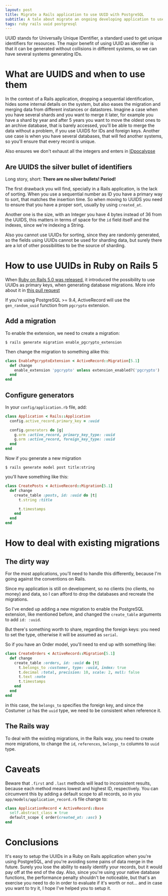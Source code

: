 ```yaml
---
layout: post
title: Migrate a Rails application to use UUID with PostgreSQL
subtitle: A tale about migrate an ongoing developing application to use UUID instead of Bigints for ids
tags: ruby rails uuid postgresql
---
```



UUID stands for Universally Unique IDentifier, a standard used to get unique identifiers for resources.
The major benefit of using UUID as identifier is that it can be generated without collisions in different systems, so we can have several systems
generating IDs.

# What are UUIDS and when to use them

In the context of a Rails application, dropping a sequential identification, hides some internal details on the system, but also eases the migration and merging data
from different instances or datastores.
Imagine a case when you have several shards and you want to merge it later, for example you have a shard by year and after 5 years you want to move the oldest ones to an
archive database, that is barely accessed, you'll be able to merge the data without a problem, if you use UUIDS for IDs and foreign keys.
Another use case is when you have several databases, that will fed another systems, so you'll ensure that every record is unique.

Also ensures we don't exhaust all the integers and enters in [IDpocalypse](https://finance.yahoo.com/news/panic-now-twitter-run-numbers-193901005.html)


## Are UUIDS the silver bullet of identifiers

Long story, short: **There are no silver bullets! Period!**

The first drawback you will find, specially in a Rails application, is the lack of sorting. When you use a sequential number as ID you have a primary way to sort, that matches the
insertion time. So when moving to UUIDS you need to ensure that you have a proper sort, usually by using `created_at`.

Another one is the size, with an Integer you have 4 bytes instead of 36 from the UUIDS, this matters in terms of space for the `id` field itself and the indexes, since we're indexing a
String.

Also you cannot use UUIDs for sorting, since they are randomly generated, so the fields using UUIDs cannot be used for sharding data, but surely there are a lot of other possibilities to
be the source of sharding.


# How to use UUIDs in Ruby on Rails 5

When [Ruby on Rails 5.0 was released](http://guides.rubyonrails.org/5_0_release_notes.html), it introduced the possibility to use UUIDs as primary keys, when generating database migrations. More info about it in [this pull request](https://github.com/rails/rails/pull/21762)

If you're using PostgreSQL >= 9.4, ActiveRecord will use the `gen_random_uuid` function from `pgcrypto` extension.

## Add a migration

To enable the extension, we need to create a migration:

`$ rails generate migration enable_pgcrypto_extension`

Then change the migration to something alike this:

```ruby
class EnablePgcryptoExtension < ActiveRecord::Migration[5.1]
  def change
    enable_extension 'pgcrypto' unless extension_enabled?('pgcrypto')
  end
end
```

## Configure generators

In your `config/application.rb` file, add:

```ruby
class Application < Rails::Application
  config.active_record.primary_key = :uuid

  config.generators do |g|
    g.orm :active_record, primary_key_type: :uuid
    g.orm :active_record, foreign_key_type: :uuid
  end
end
```

Now if you generate a new migration

`$ rails generate model post title:string`

you'll have something like this:

```ruby
class CreatePosts < ActiveRecord::Migration[5.1]
  def change
    create_table :posts, id: :uuid do |t|
      t.string :title

      t.timestamps
    end
  end
end
```

# How to deal with existing migrations

## The dirty way

For the most applications, you'll need to handle this differently, because I'm going against the conventions on Rails.

Since my application is still on development, so no clients (no clients, no money) and data, so I can afford to drop the databases and recreate the migrations.

So I've ended up adding a new migration to enable the PostgreSQL extension, like mentioned before, and changed the `create_table` arguments to add `id: :uuid`.

But there's something worth to share, regarding the foreign keys: you need to set the type, otherwise it will be assumed as `serial`.

So if you have an Order model, you'll need to end up with something like:

```ruby
class CreateOrders < ActiveRecord::Migration[5.1]
  def change
    create_table :orders, id: :uuid do |t|
      t.belongs_to :customer, type: :uuid, index: true
      t.decimal :total, precision: 10, scale: 2, null: false
      t.text :note
      t.timestamps
    end
  end
end
```
in this case, the `belongs_to` specifies the foreign key, and since the Costumer `id` has the `uuid` type, we need to be consistent when reference it.

## The Rails way

To deal with the existing migrations, in the Rails way, you need to create more migrations, to change the `id`, `references`, `belongs_to` columns to `uuid` type.

# Caveats

Beware that `.first` and `.last` methods will lead to inconsistent results, because each method means lowest and highest ID, respectively.
You can circumvent this by adding a default scope to all records, so in you `app/models/application_record.rb` file change to:

```ruby
class ApplicationRecord < ActiveRecord::Base
  self.abstract_class = true
  default_scope { order(created_at: :asc) }
end
```


# Conclusions

It's easy to setup the UUIDs in a Ruby on Rails application when you're using PostgreSQL, and you're avoiding some pains of data merge in the future.
Surely you lose the ability to easily identify your records, but it would pay off at the end of the day.
Also, since you're using your native database functions, the performance penalty shouldn't be noticeable, but that's an exercise you need to do in order to evaluate if it's worth or not... and in case you want to try it, I hope I've helped you to setup it.
